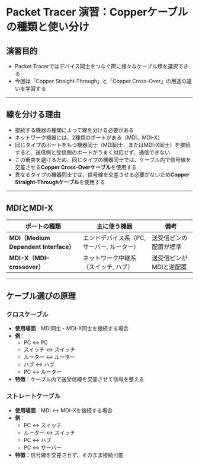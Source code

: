 # Packet Tracer 演習：Copperケーブルの種類と使い分け

## 演習目的
- Packet Tracerではデバイス同士をつなぐ際に様々なケーブル類を選択できる  
- 今回は「Copper Straight-Through」と「Copper Cross-Over」の用途の違いを学習する

---

## 線を分ける理由
- 接続する機器の種類によって線を分ける必要がある  
- ネットワーク機器には、2種類のポートがある（MDI、MDI-X）  
- 同じタイプのポートをもつ機器同士（MDI同士、またはMDI-X同士）を接続すると、送信側と受信側のポートがうまく対応せず、通信できない  
- この衝突を避けるため、同じタイプの機器同士では、ケーブル内で信号線を交差させる**Copper Cross-Overケーブル**を使用する  
- 異なるタイプの機器同士では、信号線を交差させる必要がないため**Copper Straight-Throughケーブル**を使用する  

---

## MDIとMDI-X

| ポートの種類 | 主に使う機器 | 備考 |
|--------------|--------------|------|
| **MDI（Medium Dependent Interface）** | エンドデバイス系（PC, サーバー, ルーター） | 送受信ピンの配置が標準 |
| **MDI-X（MDI–crossover）** | ネットワーク中継系（スイッチ, ハブ） | 送受信ピンがMDIと逆配置 |

---

## ケーブル選びの原理

### クロスケーブル
- **使用場面**：MDI同士・MDI-X同士を接続する場合  
- **例**：
  - PC ↔ PC  
  - スイッチ ↔ スイッチ  
  - ルーター ↔ ルーター  
  - ハブ ↔ ハブ  
  - PC ↔ ルーター  
- **特徴**：ケーブル内で送受信線を交差させて信号を整える

### ストレートケーブル
- **使用場面**：MDI ↔ MDI-Xを接続する場合  
- **例**：
  - PC ↔ スイッチ  
  - ルーター ↔ スイッチ  
  - PC ↔ ハブ  
  - PC ↔ サーバー  
- **特徴**：信号線を交差させず、そのまま接続可能
